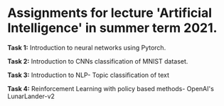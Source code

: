 # Assignments for lecture 'Artificial Intelligence' in summer term 2021.

**Task 1:** Introduction to neural networks using Pytorch.

**Task 2:** Introduction to CNNs classification of MNIST dataset.

**Task 3:** Introduction to NLP- Topic classification of text

**Task 4:** Reinforcement Learning with policy based methods- OpenAI's LunarLander-v2
